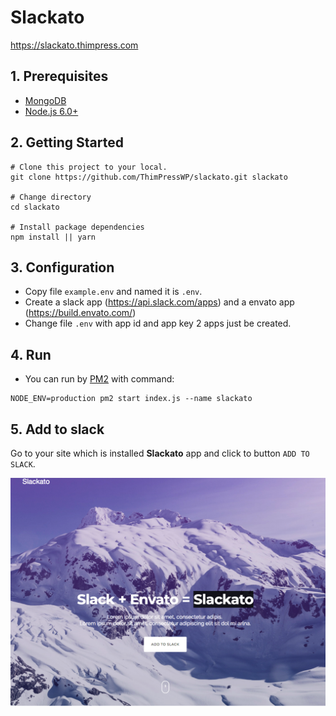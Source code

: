 # Slackato

https://slackato.thimpress.com

## 1. Prerequisites

- [MongoDB](https://www.mongodb.org/downloads)
- [Node.js 6.0+](http://nodejs.org)

## 2. Getting Started

```
# Clone this project to your local.
git clone https://github.com/ThimPressWP/slackato.git slackato

# Change directory
cd slackato

# Install package dependencies
npm install || yarn
```

## 3. Configuration

- Copy file `example.env` and named it is `.env`.
- Create a slack app (https://api.slack.com/apps) and a envato app (https://build.envato.com/)
- Change file `.env` with app id and app key 2 apps just be created.

## 4. Run

- You can run by [PM2](http://pm2.keymetrics.io/) with command:

```
NODE_ENV=production pm2 start index.js --name slackato
```

## 5. Add to slack

Go to your site which is installed **Slackato** app and click to button `ADD TO SLACK`.

![Demo Slackato](/slackato.png)

